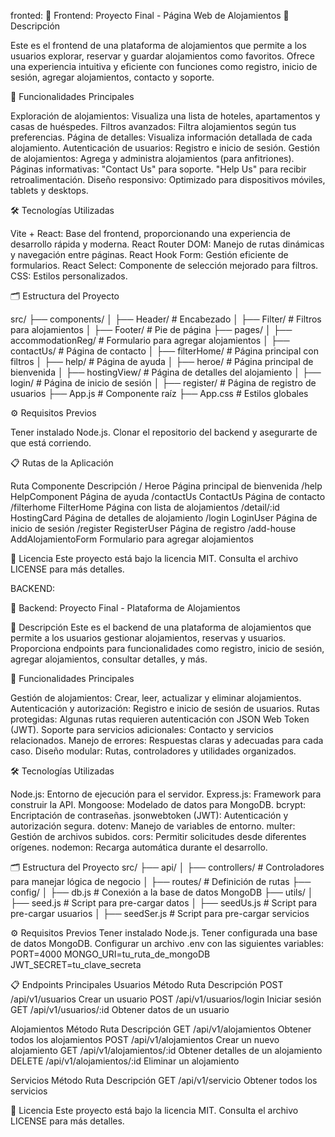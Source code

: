 fronted: 
🏨 Frontend: Proyecto Final - Página Web de Alojamientos
📖 Descripción

Este es el frontend de una plataforma de alojamientos que permite a los usuarios explorar, reservar y guardar alojamientos como favoritos. Ofrece una experiencia intuitiva y eficiente con funciones como registro, inicio de sesión, agregar alojamientos, contacto y soporte.

🚀 Funcionalidades Principales

Exploración de alojamientos: Visualiza una lista de hoteles, apartamentos y casas de huéspedes.
Filtros avanzados: Filtra alojamientos según tus preferencias.
Página de detalles: Visualiza información detallada de cada alojamiento.
Autenticación de usuarios: Registro e inicio de sesión.
Gestión de alojamientos: Agrega y administra alojamientos (para anfitriones).
Páginas informativas:
"Contact Us" para soporte.
"Help Us" para recibir retroalimentación.
Diseño responsivo: Optimizado para dispositivos móviles, tablets y desktops.

🛠️ Tecnologías Utilizadas

Vite + React: Base del frontend, proporcionando una experiencia de desarrollo rápida y moderna.
React Router DOM: Manejo de rutas dinámicas y navegación entre páginas.
React Hook Form: Gestión eficiente de formularios.
React Select: Componente de selección mejorado para filtros.
CSS: Estilos personalizados.

🗂️ Estructura del Proyecto

src/
├── components/
│   ├── Header/        # Encabezado
│   ├── Filter/        # Filtros para alojamientos
│   ├── Footer/        # Pie de página
├── pages/
│   ├── accommodationReg/  # Formulario para agregar alojamientos
│   ├── contactUs/         # Página de contacto
│   ├── filterHome/        # Página principal con filtros
│   ├── help/              # Página de ayuda
│   ├── heroe/             # Página principal de bienvenida
│   ├── hostingView/       # Página de detalles del alojamiento
│   ├── login/             # Página de inicio de sesión
│   ├── register/          # Página de registro de usuarios
├── App.js                 # Componente raíz
├── App.css                # Estilos globales

⚙️ Requisitos Previos

Tener instalado Node.js.
Clonar el repositorio del backend y asegurarte de que está corriendo.

📋 Rutas de la Aplicación

Ruta	Componente	Descripción
/	Heroe	Página principal de bienvenida
/help	HelpComponent	Página de ayuda
/contactUs	ContactUs	Página de contacto
/filterhome	FilterHome	Página con lista de alojamientos
/detail/:id	HostingCard	Página de detalles de alojamiento
/login	LoginUser	Página de inicio de sesión
/register	RegisterUser	Página de registro
/add-house	AddAlojamientoForm	Formulario para agregar alojamientos

📄 Licencia
Este proyecto está bajo la licencia MIT. Consulta el archivo LICENSE para más detalles.

BACKEND: 

🏨 Backend: Proyecto Final - Plataforma de Alojamientos

📖 Descripción
Este es el backend de una plataforma de alojamientos que permite a los usuarios gestionar alojamientos, reservas y usuarios. Proporciona endpoints para funcionalidades como registro, inicio de sesión, agregar alojamientos, consultar detalles, y más.

🚀 Funcionalidades Principales

Gestión de alojamientos: Crear, leer, actualizar y eliminar alojamientos.
Autenticación y autorización: Registro e inicio de sesión de usuarios.
Rutas protegidas: Algunas rutas requieren autenticación con JSON Web Token (JWT).
Soporte para servicios adicionales: Contacto y servicios relacionados.
Manejo de errores: Respuestas claras y adecuadas para cada caso.
Diseño modular: Rutas, controladores y utilidades organizados.

🛠️ Tecnologías Utilizadas

Node.js: Entorno de ejecución para el servidor.
Express.js: Framework para construir la API.
Mongoose: Modelado de datos para MongoDB.
bcrypt: Encriptación de contraseñas.
jsonwebtoken (JWT): Autenticación y autorización segura.
dotenv: Manejo de variables de entorno.
multer: Gestión de archivos subidos.
cors: Permitir solicitudes desde diferentes orígenes.
nodemon: Recarga automática durante el desarrollo.

🗂️ Estructura del Proyecto
src/
├── api/
│   ├── controllers/        # Controladores para manejar lógica de negocio
│   ├── routes/             # Definición de rutas
├── config/
│   ├── db.js               # Conexión a la base de datos MongoDB
├── utils/
│   ├── seed.js             # Script para pre-cargar datos
│   ├── seedUs.js           # Script para pre-cargar usuarios
│   ├── seedSer.js          # Script para pre-cargar servicios

⚙️ Requisitos Previos
Tener instalado Node.js.
Tener configurada una base de datos MongoDB.
Configurar un archivo .env con las siguientes variables:
PORT=4000
MONGO_URI=tu_ruta_de_mongoDB
JWT_SECRET=tu_clave_secreta

📋 Endpoints Principales
Usuarios
Método	Ruta	Descripción
POST	/api/v1/usuarios	Crear un usuario
POST	/api/v1/usuarios/login	Iniciar sesión
GET	/api/v1/usuarios/:id	Obtener datos de un usuario

Alojamientos
Método	Ruta	Descripción
GET	/api/v1/alojamientos	Obtener todos los alojamientos
POST	/api/v1/alojamientos	Crear un nuevo alojamiento
GET	/api/v1/alojamientos/:id	Obtener detalles de un alojamiento
DELETE	/api/v1/alojamientos/:id	Eliminar un alojamiento

Servicios
Método	Ruta	Descripción
GET	/api/v1/servicio	Obtener todos los servicios

📄 Licencia
Este proyecto está bajo la licencia MIT. Consulta el archivo LICENSE para más detalles.
